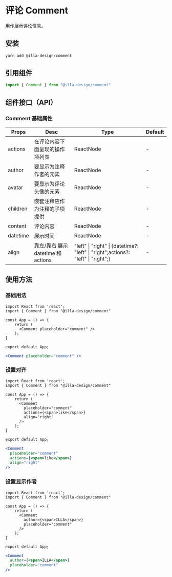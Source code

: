 # 评论 Comment

用作展示评论信息。

## 安装

```bash
yarn add @illa-design/comment
```

## 引用组件

```jsx
import { Comment } from "@illa-design/comment"
```

## 组件接口（API）

### Comment 基础属性

| Props    | Desc                               | Type                                                         | Default |
| -------- | ---------------------------------- | ------------------------------------------------------------ | ------- |
| actions  | 在评论内容下面呈现的操作项列表     | ReactNode                                                    | -       |
| author   | 要显示为注释作者的元素             | ReactNode                                                    | -       |
| avatar   | 要显示为评论头像的元素             | ReactNode                                                    | -       |
| children | 嵌套注释应作为注释的子项提供       | ReactNode                                                    | -       |
| content  | 评论内容                           | ReactNode                                                    | -       |
| datetime | 展示时间                           | ReactNode                                                    | -       |
| align    | 靠左/靠右 展示 datetime 和 actions | "left" \| "right" \| {datetime?: "left" \| "right";actions?: "left" \| "right";} | -       |

## 使用方法

### 基础用法

```SnackPlayer dependencies=@illa-design/comment
import React from 'react';
import { Comment } from "@illa-design/comment"

const App = () => {
    return (
      <Comment placeholder="comment" />
    );
}

export default App;

```

```jsx
<Comment placeholder="comment" />
```

### 设置对齐

```SnackPlayer dependencies=@illa-design/comment
import React from 'react';
import { Comment } from "@illa-design/comment"

const App = () => {
    return (
      <Comment
        placeholder="comment"
        actions={<span>like</span>}
        align="right"
      />
    );
}

export default App;

```

```jsx
<Comment
  placeholder="comment"
  actions={<span>like</span>}
  align="right"
/>
```

### 设置显示作者

```SnackPlayer dependencies=@illa-design/comment
import React from 'react';
import { Comment } from "@illa-design/comment"

const App = () => {
    return (
      <Comment
        author={<span>ILLA</span>}
        placeholder="comment"
      />
    );
}

export default App;

```

```jsx
<Comment
  author={<span>ILLA</span>}
  placeholder="comment"
/>
```
